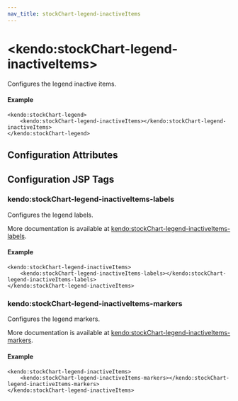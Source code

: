 ```yaml
---
nav_title: stockChart-legend-inactiveItems
---
```


# \<kendo:stockChart-legend-inactiveItems\>

Configures the legend inactive items.

#### Example
    <kendo:stockChart-legend>
        <kendo:stockChart-legend-inactiveItems></kendo:stockChart-legend-inactiveItems>
    </kendo:stockChart-legend>

## Configuration Attributes


##  Configuration JSP Tags

### kendo:stockChart-legend-inactiveItems-labels

Configures the legend labels.

More documentation is available at [kendo:stockChart-legend-inactiveItems-labels](/kendo-ui/api/wrappers/jsp/stockchart/legend-inactiveitems-labels).

#### Example

    <kendo:stockChart-legend-inactiveItems>
        <kendo:stockChart-legend-inactiveItems-labels></kendo:stockChart-legend-inactiveItems-labels>
    </kendo:stockChart-legend-inactiveItems>

### kendo:stockChart-legend-inactiveItems-markers

Configures the legend markers.

More documentation is available at [kendo:stockChart-legend-inactiveItems-markers](/kendo-ui/api/wrappers/jsp/stockchart/legend-inactiveitems-markers).

#### Example

    <kendo:stockChart-legend-inactiveItems>
        <kendo:stockChart-legend-inactiveItems-markers></kendo:stockChart-legend-inactiveItems-markers>
    </kendo:stockChart-legend-inactiveItems>

